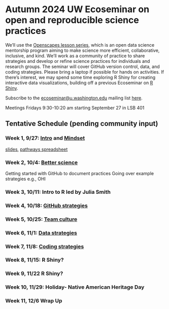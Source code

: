 # Autumn 2024 UW Ecoseminar on open and reproducible science practices

We’ll use the [Openscapes lesson series](https://openscapes.github.io/series/), which is an open data science mentorship program aiming to make science more efficient, collaborative, inclusive, and kind. We’ll work as a community of practice to share strategies and develop or refine science practices for individuals and research groups. The seminar will cover GitHub version control, data, and coding strategies. Please bring a laptop if possible for hands on activities. If there’s interest, we may spend some time exploring R Shiny for creating interactive data visualizations, building off a previous Ecoseminar on [R Shiny](https://github.com/ecoseminar).

Subscribe to the ecoseminar@u.washington.edu mailing list [here](http://mailman13.u.washington.edu/mailman/listinfo/ecoseminar).  

Meetings Fridays 9:30-10:20 am starting September 27 in LSB 401

## Tentative Schedule (pending community input)

### Week 1, 9/27: [Intro](https://openscapes.github.io/series/) and [Mindset](https://openscapes.github.io/series/core-lessons/mindset.html)

  [slides](https://docs.google.com/presentation/d/1agmkvF289e0_oC-gqVPXRgvmyP6XeOcMdFtxElhX-YY/edit#slide=id.g2ca54a700e5_0_0), [pathways spreadsheet](https://docs.google.com/spreadsheets/d/16DZqKoqh2q9jM_gKLFW9cq2t_jvSbGkVz3cqywhAY70/edit?gid=0#gid=0)

### Week 2, 10/4: [Better science](https://openscapes.github.io/series/core-lessons/better-science.html)
Getting started with GitHub to document practices
Going over example strategies e.g., OHI

### Week 3, 10/11: Intro to R led by Julia Smith

### Week 4, 10/18: [GitHub strategies](https://openscapes.github.io/series/core-lessons/github/)

### Week 5, 10/25: [Team culture](https://openscapes.github.io/series/core-lessons/team-culture.html)

### Week 6, 11/1: [Data strategies](https://openscapes.github.io/series/core-lessons/data-strategies.html)

### Week 7, 11/8: [Coding strategies](https://openscapes.github.io/series/core-lessons/coding-strategies.html)        	

### Week 8, 11/15:  R Shiny?

### Week 9, 11/22 R Shiny?

### Week 10, 11/29: Holiday- Native American Heritage Day

### Week 11, 12/6 Wrap Up


